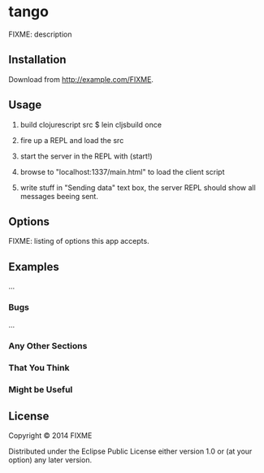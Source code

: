 # tango

FIXME: description

## Installation

Download from http://example.com/FIXME.

## Usage

1. build clojurescript src
   $ lein cljsbuild once

2. fire up a REPL and load the src

3. start the server in the REPL with (start!)

4. browse to "localhost:1337/main.html" to load the client script

5. write stuff in "Sending data" text box, the server REPL should show all messages beeing sent.

## Options

FIXME: listing of options this app accepts.

## Examples

...

### Bugs

...

### Any Other Sections
### That You Think
### Might be Useful

## License

Copyright © 2014 FIXME

Distributed under the Eclipse Public License either version 1.0 or (at
your option) any later version.
